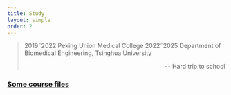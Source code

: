 ```yaml
---
title: Study
layout: simple
order: 2
---
```

>2019&tilde;2022 Peking Union Medical College
>2022&tilde;2025 Department of Biomedical Engineering, Tsinghua University
><p align="right">-- Hard trip to school </p>


### [Some course files](/study/Imperial_mathematics/Imperial_mathematics)


  


